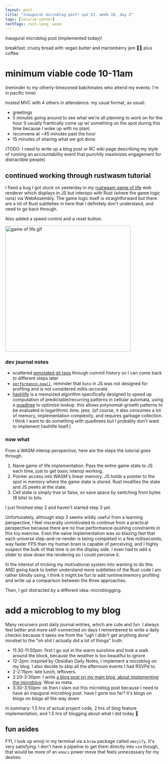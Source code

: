 ```yaml
---
layout: post
title: "inaugural microblog post! sp1'23, week 10, day 2"
tags: [recurse-center]
techTags: rust-lang, wasm
---
```


Inaugural microblog post (implemented today)!

breakfast: crusty bread with vegan butter and marionberry jam 🤯😋 plus coffee

# minimum viable code 10-11am

(reminder to my otherly-timezoned batchmates who attend my events: I'm in pacific time)

hosted MVC with 4 others in attendance. my usual format, as usual:
- greetings
- 5 minutes going around to see what we're all planning to work on for the hour (I usually frantically come up w/ something on the spot during this time because I woke up with no plan)
- reconvene at ~45 minutes past the hour
- 15 minutes of sharing what we got done

(TODO: I need to write up a blog post or RC wiki page describing my style of running an accountability event that punchily maximizes engagement for distractible people)

## continued working through rustwasm tutorial

I fixed a bug I got stuck on yesterday in my [rustwasm game of life](https://rustwasm.github.io/docs/book/) web renderer which displays in JS but interops with Rust (where the game logic runs) via WebAssembly. The game logic itself is straightforward but there are a lot of Rust subtleties in here that I definitely don't understand, and need to go back through.

Also added a speed control and a reset button.

<img alt="game of life gif" width="400px" src="{{site.baseurl}}/assets/images/2023-04-18-rustwasm-life.gif" />

### dev journal notes

- scattered [annotated git tags](https://git-scm.com/book/en/v2/Git-Basics-Tagging) through commit history so I can come back to different steps later
- [`performance.now()`](https://developer.chrome.com/blog/when-milliseconds-are-not-enough-performance-now/). reminder that `Date` in JS was not designed for profiling and is not considered millis-accurate.
- [hashlife](https://en.wikipedia.org/wiki/Hashlife) is a memoized algorithm specifically designed to speed up computation of predictable/recurring patterns in cellular automata, using a [quadtree](https://en.wikipedia.org/wiki/Quadtree) to optimize lookup. this allows polynomial-growth patterns to be evaluated in logarithmic time. jeez. (of course, it also consumes a lot of memory, implementation complexity, and requires garbage collection. I think I want to do something with quadtrees but I probably don't want to implement hashlife itself.)

### now what

From a WASM interop perspective, here are the steps the tutorial goes through.
1. Naive game of life implementation. Pass the entire game state to JS each time, just to get basic interop working.
2. Pointer access into WASM's linear memory. JS holds a pointer to the spot in memory where the game state is stored. Rust modifies the state and JS peeks at the state.
3. Cell state is simply true or false, so save space by switching from bytes (8 bits) to bits. 

I just finished step 2 and haven't started step 3 yet.

Unfortunately, although step 3 seems wildly useful from a learning perspective, I feel viscerally unmotivated to continue from a practical perspective because there are no true performance-pushing constraints in this toy exercise. Even the naive implementation was so blazing fast that each universe step-and-re-render is being completed in a few milliseconds, way faster FPS than my human brain is capable of perceiving, and I highly suspect the bulk of that time is on the display side. I even had to add a slider to slow down the rendering so I could perceive it.

In the interest of tricking my motivational system into wanting to do this AND going back to better understand more subtleties of the Rust code I am rather blindly using, I think it might be fun to add runtime/memory profiling and write up a comparison between the three approaches.

Then, I got distracted by a different idea: microblogging.

# add a microblog to my blog

Many recursers post daily journal entries, which are cute and fun. I always feel better and more self-connected on days I remembered to write a daily checkin because it takes me from the "ugh I didn't get anything done" mindset to the "oh shit I actually did a lot of things" truth.

- 11:30-11:50pm: first I go out in the warm sunshine and took a walk around the block, because the weather is too beautiful to ignore
- 12-2pm: inspired by Obsidian Daily Notes, I implement a microblog on my blog. I also decide to skip all the afternoon events I had RSVPd to.
- 2-2:15pm: late lunch, leftovers.
- 2:20-3:30pm: I write <a href="{{site.baseurl}}/2023/04/18/microblog/">a blog post on my main blog, about implementing the microblog</a>. Wow so meta.
- 3:30-3:50pm: ok then I slam out this microblog post because I need to have an inaugural microblog post. have I gone too far? it's blogs on blogs on blogs all the way down

in summary: 1.5 hrs of actual project code, 2 hrs of blog feature implementation, and 1.5 hrs of blogging about what I did today 🤣

## fun asides

FYI, I look up emoji in my terminal via a `brew` package called `emojify`. It's very satisfying. I don't have a pipeline to get them directly into `vim` though, that would be more of an `emacs` power move that feels unnecessary for my desires.
